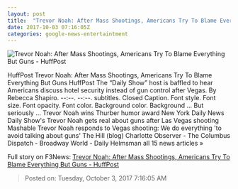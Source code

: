 ```yaml
---
layout: post
title:  "Trevor Noah: After Mass Shootings, Americans Try To Blame Everything But Guns - HuffPost"
date: 2017-10-03 07:16:05Z
categories: google-news-entertaintment
---
```


![Trevor Noah: After Mass Shootings, Americans Try To Blame Everything But Guns - HuffPost](https://img.huffingtonpost.com/asset/59d32e772d00009717308560.jpeg?cache=4nbiokljs6&ops=1910_1000)

HuffPost Trevor Noah: After Mass Shootings, Americans Try To Blame Everything But Guns HuffPost The “Daily Show” host is baffled to hear Americans discuss hotel security instead of gun control after Vegas. By Rebecca Shapiro. --:--. --:--. subtitles. Closed Caption. Font style. Font size. Font opacity. Font color. Background color. Background ... But seriously ... Trevor Noah wins Thurber humor award New York Daily News Daily Show's Trevor Noah gets real about guns after Las Vegas shooting Mashable Trevor Noah responds to Vegas shooting: We do everything 'to avoid talking about guns' The Hill (blog) Charlotte Observer - The Columbus Dispatch - Broadway World - Daily Helmsman all 15 news articles »


Full story on F3News: [Trevor Noah: After Mass Shootings, Americans Try To Blame Everything But Guns - HuffPost](http://www.f3nws.com/n/HaarhF)

> Posted on: Tuesday, October 3, 2017 7:16:05 AM
